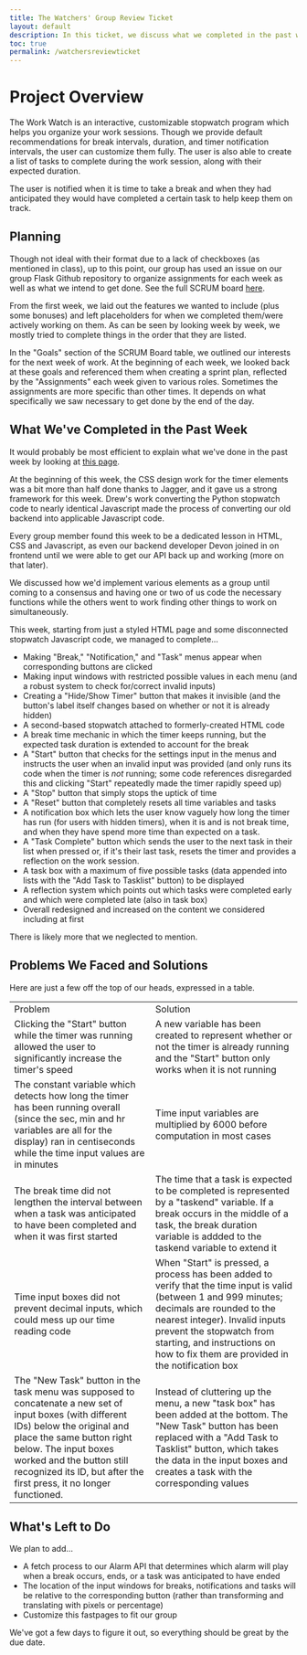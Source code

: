 ```yaml
---
title: The Watchers' Group Review Ticket
layout: default
description: In this ticket, we discuss what we completed in the past week, our planning process, what problems we faced and what we still have left to do.
toc: true
permalink: /watchersreviewticket
---
```


# Project Overview

The Work Watch is an interactive, customizable stopwatch program which helps you organize your work sessions. Though we provide default recommendations for break intervals, duration, and timer notification intervals, the user can customize them fully. The user is also able to create a list of tasks to complete during the work session, along with their expected duration.

The user is notified when it is time to take a break and when they had anticipated they would have completed a certain task to help keep them on track.

## Planning

Though not ideal with their format due to a lack of checkboxes (as mentioned in class), up to this point, our group has used an issue on our group Flask Github repository to organize assignments for each week as well as what we intend to get done. See the full SCRUM board [here](https://github.com/drewreed2005/The-Watchers/issues/1).

From the first week, we laid out the features we wanted to include (plus some bonuses) and left placeholders for when we completed them/were actively working on them. As can be seen by looking week by week, we mostly tried to complete things in the order that they are listed.

In the "Goals" section of the SCRUM Board table, we outlined our interests for the next week of work. At the beginning of each week, we looked back at these goals and referenced them when creating a sprint plan, reflected by the "Assignments" each week given to various roles. Sometimes the assignments are more specific than other times. It depends on what specifically we saw necessary to get done by the end of the day.

## What We've Completed in the Past Week

It would probably be most efficient to explain what we've done in the past week by looking at [this page](https://jagermi3ster.github.io/theworkwatch/workwatchbeta).

At the beginning of this week, the CSS design work for the timer elements was a bit more than half done thanks to Jagger, and it gave us a strong framework for this week. Drew's work converting the Python stopwatch code to nearly identical Javascript made the process of converting our old backend into applicable Javascript code.

Every group member found this week to be a dedicated lesson in HTML, CSS and Javascript, as even our backend developer Devon joined in on frontend until we were able to get our API back up and working (more on that later).

We discussed how we'd implement various elements as a group until coming to a consensus and having one or two of us code the necessary functions while the others went to work finding other things to work on simultaneously.

This week, starting from just a styled HTML page and some disconnected stopwatch Javascript code, we managed to complete...
- Making "Break," "Notification," and "Task" menus appear when corresponding buttons are clicked
- Making input windows with restricted possible values in each menu (and a robust system to check for/correct invalid inputs)
- Creating a "Hide/Show Timer" button that makes it invisible (and the button's label itself changes based on whether or not it is already hidden)
- A second-based stopwatch attached to formerly-created HTML code
- A break time mechanic in which the timer keeps running, but the expected task duration is extended to account for the break
- A "Start" button that checks for the settings input in the menus and instructs the user when an invalid input was provided (and only runs its code when the timer is *not* running; some code references disregarded this and clicking "Start" repeatedly made the timer rapidly speed up)
- A "Stop" button that simply stops the uptick of time
- A "Reset" button that completely resets all time variables and tasks
- A notification box which lets the user know vaguely how long the timer has run (for users with hidden timers), when it is and is not break time, and when they have spend more time than expected on a task.
- A "Task Complete" button which sends the user to the next task in their list when pressed or, if it's their last task, resets the timer and provides a reflection on the work session.
- A task box with a maximum of five possible tasks (data appended into lists with the "Add Task to Tasklist" button) to be displayed
- A reflection system which points out which tasks were completed early and which were completed late (also in task box)
- Overall redesigned and increased on the content we considered including at first

There is likely more that we neglected to mention.

## Problems We Faced and Solutions

Here are just a few off the top of our heads, expressed in a table.

<table>
    <tr>
        <td>Problem</td>
        <td>Solution</td>
    </tr>
    <tr>
        <td>Clicking the "Start" button while the timer was running allowed the user to significantly increase the timer's speed</td>
        <td>A new variable has been created to represent whether or not the timer is already running and the "Start" button only works when it is not running</td>
    </tr>
    <tr>
        <td>The constant variable which detects how long the timer has been running overall (since the sec, min and hr variables are all for the display) ran in centiseconds while the time input values are in minutes</td>
        <td>Time input variables are multiplied by 6000 before computation in most cases</td>
    </tr>
    <tr>
        <td>The break time did not lengthen the interval between when a task was anticipated to have been completed and when it was first started</td>
        <td>The time that a task is expected to be completed is represented by a "taskend" variable. If a break occurs in the middle of a task, the break duration variable is addded to the taskend variable to extend it</td>
    </tr>
    <tr>
        <td>Time input boxes did not prevent decimal inputs, which could mess up our time reading code</td>
        <td>When "Start" is pressed, a process has been added to verify that the time input is valid (between 1 and 999 minutes; decimals are rounded to the nearest integer). Invalid inputs prevent the stopwatch from starting, and instructions on how to fix them are provided in the notification box</td>
    </tr>
    <tr>
        <td>The "New Task" button in the task menu was supposed to concatenate a new set of input boxes (with different IDs) below the original and place the same button right below. The input boxes worked and the button still recognized its ID, but after the first press, it no longer functioned.</td>
        <td>Instead of cluttering up the menu, a new "task box" has been added at the bottom. The "New Task" button has been replaced with a "Add Task to Tasklist" button, which takes the data in the input boxes and creates a task with the corresponding values</td>
    </tr>
</table>

## What's Left to Do

We plan to add...

- A fetch process to our Alarm API that determines which alarm will play when a break occurs, ends, or a task was anticipated to have ended
- The location of the input windows for breaks, notifications and tasks will be relative to the corresponding button (rather than transforming and translating with pixels or percentage)
- Customize this fastpages to fit our group

We've got a few days to figure it out, so everything should be great by the due date.